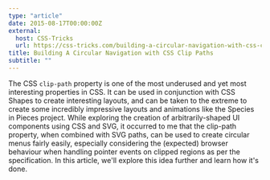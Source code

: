 ```yaml
---
type: "article"
date: 2015-08-17T00:00:00Z
external:
  host: CSS-Tricks
  url: https://css-tricks.com/building-a-circular-navigation-with-css-clip-paths/
title: Building A Circular Navigation with CSS Clip Paths
subtitle: ""
---
```


<p class="size-2x">
	The CSS <code>clip-path</code> property is one of the most underused and yet most interesting properties in CSS. It can be used in conjunction with CSS Shapes to create interesting layouts, and can be taken to the extreme to create some incredibly impressive layouts and animations like the Species in Pieces project. While exploring the creation of arbitrarily-shaped UI components using CSS and SVG, it occurred to me that the clip-path property, when combined with SVG paths, can be used to create circular menus fairly easily, especially considering the (expected) browser behaviour when handling pointer events on clipped regions as per the specification. In this article, we'll explore this idea further and learn how it's done.
</p>
